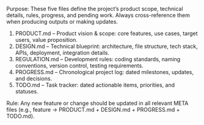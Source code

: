 Purpose:
These five files define the project’s product scope, technical details, rules, progress, and pending work. Always cross-reference them when producing outputs or making updates.
1.	PRODUCT.md – Product vision & scope: core features, use cases, target users, value proposition.
2.	DESIGN.md – Technical blueprint: architecture, file structure, tech stack, APIs, deployment, integration details.
3.	REGULATION.md – Development rules: coding standards, naming conventions, version control, testing requirements.
4.	PROGRESS.md – Chronological project log: dated milestones, updates, and decisions.
5.	TODO.md – Task tracker: dated actionable items, priorities, and statuses.

Rule:
Any new feature or change should be updated in all relevant META files (e.g., feature → PRODUCT.md + DESIGN.md + PROGRESS.md + TODO.md).
